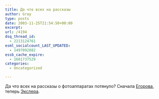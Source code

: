 ```yaml
---
title: Да что всех на рассказы
author: Gray
type: posts
date: 2003-11-25T21:54:50+00:00
excerpt:
url: /4194
dsq_thread_id:
  - 2213124761
esml_socialcount_LAST_UPDATED:
  - 1497092882
essb_cache_expire:
  - 1601737529
categories:
  - Uncategorized

---
```








Да что всех на рассказы о фотоаппаратах потянуло? Сначала <a href="http://anfrax.ru/23.11.2003" target="_blank">Егорова</a>, теперь <a href="http://exler.ru/expromt/25-11-2003.htm" target="_blank">Экслера</a>.